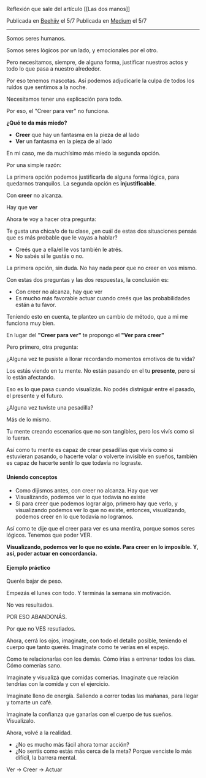 Reflexión que sale del artículo [[Las dos manos]]

Publicada en [Beehiiv](https://tomwrites.beehiiv.com/p/creer-para-ver) el 5/7
Publicada en [Medium](https://tomasbrizuela.medium.com/cómo-construir-una-audiencia-sin-ser-especial-22606fe729ad) el 5/7

---
Somos seres humanos.

Somos seres lógicos por un lado, y emocionales por el otro.

Pero necesitamos, siempre, de alguna forma, justificar nuestros actos y todo lo que pasa a nuestro alrededor.


Por eso tenemos mascotas. Así podemos adjudicarle la culpa de todos los ruídos que sentimos a la noche.

Necesitamos tener una explicación para todo.


Por eso, el "Creer para ver" no funciona.


**¿Qué te da más miedo?**


- **Creer** que hay un fantasma en la pieza de al lado
- **Ver** un fantasma en la pieza de al lado

En mi caso, me da muchísimo más miedo la segunda opción.

Por una simple razón:

La primera opción podemos justificarla de alguna forma lógica, para quedarnos tranquilos.
La segunda opción es **injustificable**.

Con **creer** no alcanza.

Hay que **ver**

Ahora te voy a hacer otra pregunta:

Te gusta una chica/o de tu clase, ¿en cuál de estas dos situaciones pensás que es más probable que le vayas a hablar?

- Creés que a ella/el le vos también le atrés.
- No sabés si le gustás o no.


La primera opción, sin duda.
No hay nada peor que no creer en vos mismo.

Con estas dos preguntas y las dos respuestas, la conclusión es:
- Con creer no alcanza, hay que ver
- Es mucho más favorable actuar cuando creés que las probabilidades están a tu favor.

Teniendo esto en cuenta, te planteo un cambio de método, que a mi me funciona muy bien.

En lugar del **"Creer para ver"** te propongo el **"Ver para creer"**

Pero primero, otra pregunta:

¿Alguna vez te pusiste a llorar recordando momentos emotivos de tu vida?

Los estás viendo en tu mente. No están pasando en el tu **presente**, pero si lo están afectando.


Eso es lo que pasa cuando visualizás. No podés distniguir entre el pasado, el presente y el futuro.

¿Alguna vez tuviste una pesadilla?

Más de lo mismo.

Tu mente creando escenarios que no son tangibles, pero los vivís como si lo fueran.


Así como tu mente es capaz de crear pesadillas que vivís como si estuvieran pasando, o hacerte volar o volverte invisible en sueños, también es capaz de hacerte sentír lo que todavía no lograste.

#### Uniendo conceptos

- Como dijismos antes, con creer no alcanza. Hay que ver
- Visualizando, podemos ver lo que todavía no existe
- Si para creer que podemos lograr algo, primero hay que verlo, y visualizando podemos ver lo que no existe, entonces, visualizando, podemos creer en lo que todavía no logramos.


Así como te dije que el creer para ver es una mentira, porque somos seres lógicos. Tenemos que poder VER.

**Visualizando, podemos ver lo que no existe. Para creer en lo imposible. Y, así, poder actuar en concordancia.**

#### Ejemplo práctico

Querés bajar de peso. 

Empezás el lunes con todo. Y terminás la semana sin motivación.

No ves resultados.

POR ESO ABANDONÁS. 

Por que no VES resutlados.


Ahora, cerrá los ojos, imaginate, con todo el detalle posible, teniendo el cuerpo que tanto querés. Imaginate como te verías en el espejo.

Como te relacionarías con los demás. Cómo irías a entrenar todos los días. Cómo comerías sano.

Imaginate y visualizá que comidas comerías. Imaginate que relación tendrías con la comida y con el ejercicio.

Imaginate lleno de energía. Saliendo a correr todas las mañanas, para llegar y tomarte un café.

Imaginate la confianza que ganarías con el cuerpo de tus sueños. Visualizalo.


Ahora, volvé a la realidad.

- ¿No es mucho más fácil ahora tomar acción?
- ¿No sentís como estás más cerca de la meta? Porque venciste lo más difícil, la barrera mental.


Ver -> Creer -> Actuar

